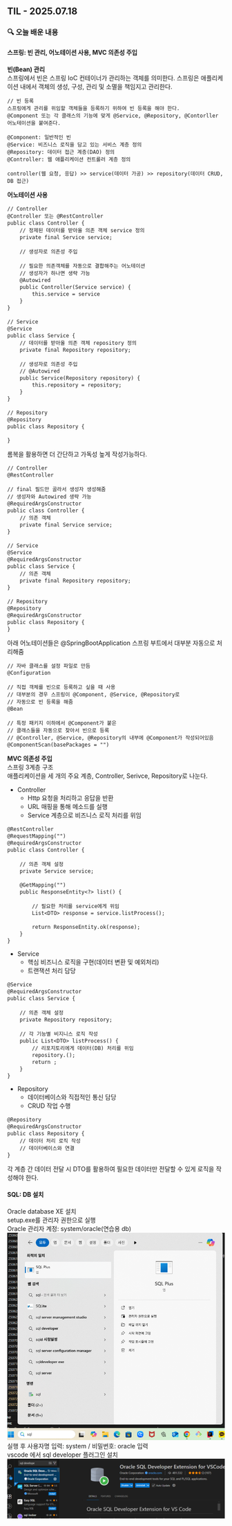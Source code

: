 ## TIL - 2025.07.18

### 🔍 오늘 배운 내용

#### 스프링: 빈 관리, 어노테이션 사용, MVC 의존성 주입

**빈(Bean) 관리**   
스프링에서 빈은 스프링 IoC 컨테이너가 관리하는 객체를 의미한다. 스프링은 애플리케이션 내에서 객체의 생성, 구성, 관리 및 소멸을 책임지고 관리한다.
```
// 빈 등록
스프링에게 관리를 위임할 객체들을 등록하기 위하여 빈 등록을 해야 한다.
@Component 또는 각 클래스의 기능에 맞게 @Service, @Repository, @Contorller 어노테이션을 붙여준다.

@Component: 일반적인 빈
@Service: 비즈니스 로직을 담고 있는 서비스 계층 정의
@Repository: 데이터 접근 계층(DAO) 정의
@Controller: 웹 애플리케이션 컨트롤러 계층 정의

controller(웹 요청, 응답) >> service(데이터 가공) >> repository(데이터 CRUD, DB 접근)
```

**어노테이션 사용**
```
// Controller
@Controller 또는 @RestController
public class Controller {
    // 정제된 데이터를 받아올 의존 객체 service 정의 
    private final Service service;

    // 생성자로 의존성 주입

    // 필요한 의존객체를 자동으로 결합해주는 어노테이션
    // 생성자가 하나면 생략 가능 
    @Autowired 
    public Controller(Service service) {
        this.service = service
    }
}

// Service
@Service
public class Service {
    // 데이터를 받아올 의존 객체 repository 정의
    private final Repository repository;

    // 생성자로 의존성 주입
    // @Autowired
    public Service(Repository repository) {
        this.repository = repository;
    }
}

// Repository
@Repository
public class Repository {

}
```
롬복을 활용하면 더 간단하고 가독성 높게 작성가능하다.
```
// Controller
@RestController

// final 필드만 골라서 생성자 생성해줌
// 생성자와 Autowired 생략 가능
@RequiredArgsConstructor 
public class Controller {
    // 의존 객체 
    private final Service service;
}

// Service
@Service
@RequiredArgsConstructor 
public class Service {
    // 의존 객체 
    private final Repository repository;
}

// Repository
@Repository
@RequiredArgsConstructor 
public class Repository {
}
```
아래 어노테이션들은 @SpringBootApplication 스프링 부트에서 대부분 자동으로 처리해줌
```
// 자바 클래스를 설정 파일로 만듬
@Configuration 

// 직접 객체를 빈으로 등록하고 싶을 때 사용
// 대부분의 경우 스프링이 @Component, @Service, @Repository로 
// 자동으로 빈 등록을 해줌
@Bean

// 특정 패키지 이하에서 @Component가 붙은 
// 클래스들을 자동으로 찾아서 빈으로 등록
// @Controller, @Service, @Repository의 내부에 @Component가 작성되어있음
@ComponentScan(basePackages = "")
```

**MVC 의존성 주입**   
스프링 3계층 구조   
애플리케이션을 세 개의 주요 계층, Controller, Serivce, Repository로 나눈다. 
- Controller   
    - Http 요청을 처리하고 응답을 반환
    - URL 매핑을 통해 메소드를 실행
    - Service 계층으로 비즈니스 로직 처리를 위임
```
@RestController
@RequestMapping("")
@RequiredArgsConstructor
public class Controller {

    // 의존 객체 설정
    private Service service;

    @GetMapping("")
    public ResponseEntity<?> list() {
        
        // 필요한 처리를 service에게 위임
        List<DTO> response = service.listProcess();

        return ResponseEntity.ok(response);
    }
}
```
- Service  
    - 핵심 비즈니스 로직을 구현(데이터 변환 및 예외처리)
    - 트랜잭션 처리 담당
```
@Service
@RequiredArgsConstructor
public class Service {

    // 의존 객체 설정
    private Repository repository;

    // 각 기능별 비지니스 로직 작성
    public List<DTO> listProcess() {
        // 리포지토리에게 데이터(DB) 처리를 위임
        repository.();
        return ;
    }
}
```
- Repository
    - 데이터베이스와 직접적인 통신 담당
    - CRUD 작업 수행
```
@Repository
@RequiredArgsConstructor
public class Repository {
    // 데이터 처리 로직 작성
    // 데이터베이스와 연결
}
```
   
각 계층 간 데이터 전달 시 DTO를 활용하여 필요한 데이터만 전달할 수 있게 로직을 작성해야 한다.   


#### SQL: DB 설치 
Oracle database XE 설치   
setup.exe를 관리자 권한으로 실행   
Oracle 관리자 계정: system/oracle(연습용 db)   
![alt text](image-2.png)   
실행 후 사용자명 입력: system / 비밀번호: oracle 입력   
vscode 에서 sql developer 플러그인 설치   
![alt text](image-3.png)   



